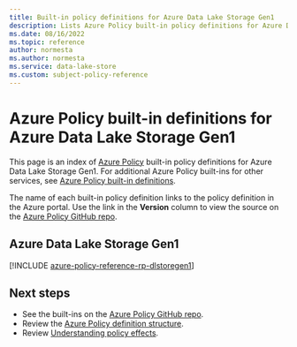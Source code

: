 ```yaml
---
title: Built-in policy definitions for Azure Data Lake Storage Gen1
description: Lists Azure Policy built-in policy definitions for Azure Data Lake Storage Gen1. These built-in policy definitions provide common approaches to managing your Azure resources.
ms.date: 08/16/2022
ms.topic: reference
author: normesta 
ms.author: normesta
ms.service: data-lake-store
ms.custom: subject-policy-reference
---
```

# Azure Policy built-in definitions for Azure Data Lake Storage Gen1

This page is an index of [Azure Policy](../governance/policy/overview.md) built-in policy
definitions for Azure Data Lake Storage Gen1. For additional Azure Policy built-ins for other
services, see
[Azure Policy built-in definitions](../governance/policy/samples/built-in-policies.md).

The name of each built-in policy definition links to the policy definition in the Azure portal. Use
the link in the **Version** column to view the source on the
[Azure Policy GitHub repo](https://github.com/Azure/azure-policy).

## Azure Data Lake Storage Gen1

[!INCLUDE [azure-policy-reference-rp-dlstoregen1](../../includes/policy/reference/byrp/microsoft.datalakestore.md)]

## Next steps

- See the built-ins on the [Azure Policy GitHub repo](https://github.com/Azure/azure-policy).
- Review the [Azure Policy definition structure](../governance/policy/concepts/definition-structure.md).
- Review [Understanding policy effects](../governance/policy/concepts/effects.md).
